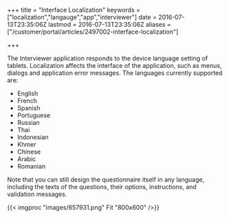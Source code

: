 ﻿+++
title = "Interface Localization"
keywords = ["localization","langauge","app","interviewer"]
date = 2016-07-13T23:35:06Z
lastmod = 2016-07-13T23:35:06Z
aliases = ["/customer/portal/articles/2497002-interface-localization"]

+++

The Interviewer application responds to the device language setting of
tablets. Localization affects the interface of the application, such as
menus, dialogs and application error messages. The languages currently
supported are:

-   English
-   French
-   Spanish
-   Portuguese
-   Russian
-   Thai
-   Indonesian
-   Khmer
-   Chinese
-   Arabic
-   Romanian

Note that you can still design the questionnaire itself in any language,
including the texts of the questions, their options, instructions, and
validation messages.   
  
  
{{< imgproc "images/657931.png" Fit "800x600" />}}
